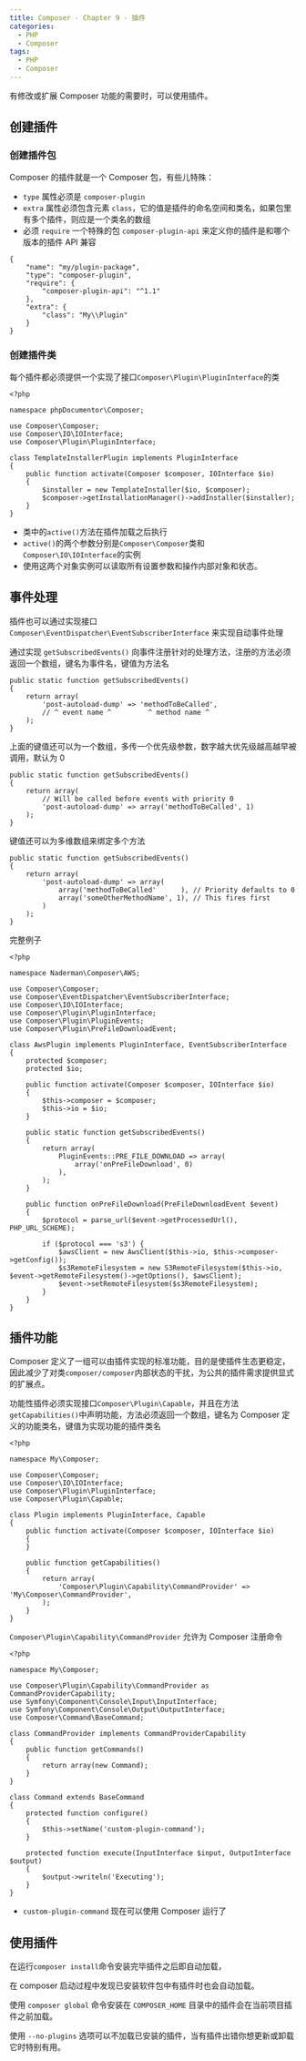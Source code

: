 ```yaml
---
title: Composer - Chapter 9 - 插件
categories:
  - PHP
  - Composer
tags:
  - PHP
  - Composer
---
```


有修改或扩展 Composer 功能的需要时，可以使用插件。

<!--more-->

## 创建插件

### 创建插件包

Composer 的插件就是一个 Composer 包，有些儿特殊：
* `type` 属性必须是 `composer-plugin`
* `extra` 属性必须包含元素 `class`，它的值是插件的命名空间和类名，如果包里有多个插件，则应是一个类名的数组
* 必须 `require` 一个特殊的包 `composer-plugin-api` 来定义你的插件是和哪个版本的插件 API 兼容

```
{
    "name": "my/plugin-package",
    "type": "composer-plugin",
    "require": {
        "composer-plugin-api": "^1.1"
    },
    "extra": {
        "class": "My\\Plugin"
    }
}
```

### 创建插件类

每个插件都必须提供一个实现了接口`Composer\Plugin\PluginInterface`的类
```
<?php

namespace phpDocumentor\Composer;

use Composer\Composer;
use Composer\IO\IOInterface;
use Composer\Plugin\PluginInterface;

class TemplateInstallerPlugin implements PluginInterface
{
    public function activate(Composer $composer, IOInterface $io)
    {
        $installer = new TemplateInstaller($io, $composer);
        $composer->getInstallationManager()->addInstaller($installer);
    }
}
```
* 类中的`active()`方法在插件加载之后执行
* `active()`的两个参数分别是`Composer\Composer`类和`Composer\IO\IOInterface`的实例
* 使用这两个对象实例可以读取所有设置参数和操作内部对象和状态。

## 事件处理

插件也可以通过实现接口 `Composer\EventDispatcher\EventSubscriberInterface` 来实现自动事件处理

通过实现 `getSubscribedEvents()` 向事件注册针对的处理方法，注册的方法必须返回一个数组，键名为事件名，键值为方法名
```
public static function getSubscribedEvents()
{
    return array(
        'post-autoload-dump' => 'methodToBeCalled',
        // ^ event name ^         ^ method name ^
    );
}
```

上面的键值还可以为一个数组，多传一个优先级参数，数字越大优先级越高越早被调用，默认为 0
```
public static function getSubscribedEvents()
{
    return array(
        // Will be called before events with priority 0
        'post-autoload-dump' => array('methodToBeCalled', 1)
    );
}
```

键值还可以为多维数组来绑定多个方法
```
public static function getSubscribedEvents()
{
    return array(
        'post-autoload-dump' => array(
            array('methodToBeCalled'      ), // Priority defaults to 0
            array('someOtherMethodName', 1), // This fires first
        )
    );
}
```

完整例子
```
<?php

namespace Naderman\Composer\AWS;

use Composer\Composer;
use Composer\EventDispatcher\EventSubscriberInterface;
use Composer\IO\IOInterface;
use Composer\Plugin\PluginInterface;
use Composer\Plugin\PluginEvents;
use Composer\Plugin\PreFileDownloadEvent;

class AwsPlugin implements PluginInterface, EventSubscriberInterface
{
    protected $composer;
    protected $io;

    public function activate(Composer $composer, IOInterface $io)
    {
        $this->composer = $composer;
        $this->io = $io;
    }

    public static function getSubscribedEvents()
    {
        return array(
            PluginEvents::PRE_FILE_DOWNLOAD => array(
                array('onPreFileDownload', 0)
            ),
        );
    }

    public function onPreFileDownload(PreFileDownloadEvent $event)
    {
        $protocol = parse_url($event->getProcessedUrl(), PHP_URL_SCHEME);

        if ($protocol === 's3') {
            $awsClient = new AwsClient($this->io, $this->composer->getConfig());
            $s3RemoteFilesystem = new S3RemoteFilesystem($this->io, $event->getRemoteFilesystem()->getOptions(), $awsClient);
            $event->setRemoteFilesystem($s3RemoteFilesystem);
        }
    }
}
```

## 插件功能

Composer 定义了一组可以由插件实现的标准功能，目的是使插件生态更稳定，因此减少了对类`composer/composer`内部状态的干扰，为公共的插件需求提供显式的扩展点。

功能性插件必须实现接口`Composer\Plugin\Capable`，并且在方法`getCapabilities()`中声明功能，方法必须返回一个数组，键名为 Composer 定义的功能类名，键值为实现功能的插件类名

```
<?php

namespace My\Composer;

use Composer\Composer;
use Composer\IO\IOInterface;
use Composer\Plugin\PluginInterface;
use Composer\Plugin\Capable;

class Plugin implements PluginInterface, Capable
{
    public function activate(Composer $composer, IOInterface $io)
    {
    }

    public function getCapabilities()
    {
        return array(
            'Composer\Plugin\Capability\CommandProvider' => 'My\Composer\CommandProvider',
        );
    }
}
```

`Composer\Plugin\Capability\CommandProvider` 允许为 Composer 注册命令
```
<?php

namespace My\Composer;

use Composer\Plugin\Capability\CommandProvider as CommandProviderCapability;
use Symfony\Component\Console\Input\InputInterface;
use Symfony\Component\Console\Output\OutputInterface;
use Composer\Command\BaseCommand;

class CommandProvider implements CommandProviderCapability
{
    public function getCommands()
    {
        return array(new Command);
    }
}

class Command extends BaseCommand
{
    protected function configure()
    {
        $this->setName('custom-plugin-command');
    }

    protected function execute(InputInterface $input, OutputInterface $output)
    {
        $output->writeln('Executing');
    }
}
```
* `custom-plugin-command` 现在可以使用 Composer 运行了

## 使用插件

在运行`composer install`命令安装完毕插件之后即自动加载，

在 composer 启动过程中发现已安装软件包中有插件时也会自动加载。

使用 `composer global` 命令安装在 `COMPOSER_HOME` 目录中的插件会在当前项目插件之前加载。

使用 `--no-plugins` 选项可以不加载已安装的插件，当有插件出错你想更新或卸载它时特别有用。

## 

